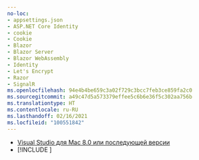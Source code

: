 ```yaml
---
no-loc:
- appsettings.json
- ASP.NET Core Identity
- cookie
- Cookie
- Blazor
- Blazor Server
- Blazor WebAssembly
- Identity
- Let's Encrypt
- Razor
- SignalR
ms.openlocfilehash: 94e4b4be659c3a02f729c3bcc7feb3ce859fa2c0
ms.sourcegitcommit: a49c47d5a573379effee5c6b6e36f5c302aa756b
ms.translationtype: HT
ms.contentlocale: ru-RU
ms.lasthandoff: 02/16/2021
ms.locfileid: "100551842"
---
```

* [Visual Studio для Mac 8.0 или последующей версии](https://visualstudio.microsoft.com/vs/mac/)
* [!INCLUDE [](~/includes/3.0-SDK.md)]
